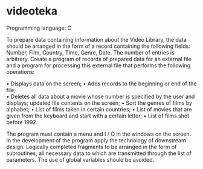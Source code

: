 # videoteka
Programming language: C

To prepare data containing information about the Video Library, the data should be arranged in the form of a record containing the 
following fields: Number, Film, Country, Time, Genre, Date. The number of entries is arbitrary. 
Create a program of records of prepared data for an external file and a program for processing this external file that 
performs the following operations: 

• Displays data on the screen; 
• Adds records to the beginning or end of the file;        
• Deletes all data about a movie whose number is specified by the user and displays; updated file contents on the screen; 
• Sort the genres of films by alphabet; 
• List of films taken in certain countries; 
• List of movies that are given from the keyboard and start with a certain letter; 
• List of films shot before 1992. 

 The program must contain a menu and I / O in the windows on the screen. In the development of the program apply 
 the technology of downstream design. Logically completed fragments to be arranged in the form of subroutines, all necessary 
 data to which are transmitted through the list of parameters. The use of global variables should be avoided.
